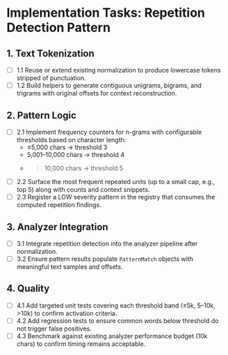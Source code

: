 # Implementation Tasks: Repetition Detection Pattern

## 1. Text Tokenization
- [ ] 1.1 Reuse or extend existing normalization to produce lowercase tokens stripped of punctuation.
- [ ] 1.2 Build helpers to generate contiguous unigrams, bigrams, and trigrams with original offsets for context reconstruction.

## 2. Pattern Logic
- [ ] 2.1 Implement frequency counters for n-grams with configurable thresholds based on character length:
  - ≤5,000 chars → threshold 3
  - 5,001–10,000 chars → threshold 4
  - >10,000 chars → threshold 5
- [ ] 2.2 Surface the most frequent repeated units (up to a small cap, e.g., top 5) along with counts and context snippets.
- [ ] 2.3 Register a LOW severity pattern in the registry that consumes the computed repetition findings.

## 3. Analyzer Integration
- [ ] 3.1 Integrate repetition detection into the analyzer pipeline after normalization.
- [ ] 3.2 Ensure pattern results populate `PatternMatch` objects with meaningful text samples and offsets.

## 4. Quality
- [ ] 4.1 Add targeted unit tests covering each threshold band (≤5k, 5–10k, >10k) to confirm activation criteria.
- [ ] 4.2 Add regression tests to ensure common words below threshold do not trigger false positives.
- [ ] 4.3 Benchmark against existing analyzer performance budget (10k chars) to confirm timing remains acceptable.
